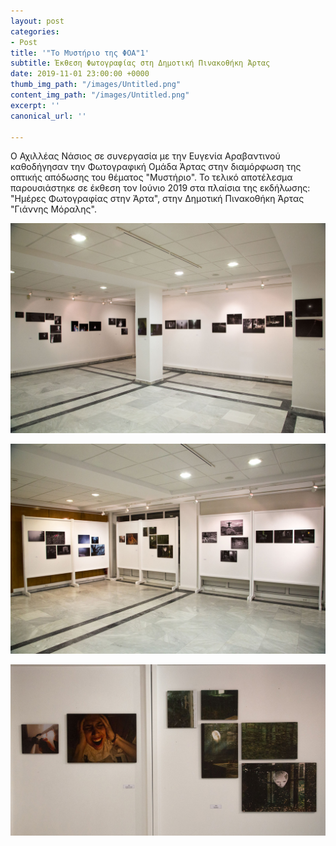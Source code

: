 ```yaml
---
layout: post
categories:
- Post
title: '"Το Μυστήριο της ΦΟΑ"1'
subtitle: Έκθεση Φωτογραφίας στη Δημοτική Πινακοθήκη Άρτας
date: 2019-11-01 23:00:00 +0000
thumb_img_path: "/images/Untitled.png"
content_img_path: "/images/Untitled.png"
excerpt: ''
canonical_url: ''

---
```

Ο Αχιλλέας Νάσιος σε συνεργασία με την Ευγενία Αραβαντινού καθοδήγησαν την Φωτογραφική Ομάδα Άρτας στην διαμόρφωση της οπτικής απόδωσης του θέματος "Μυστήριο". Το τελικό αποτέλεσμα παρουσιάστηκε σε έκθεση τον Ιούνιο 2019 στα πλαίσια της εκδήλωσης: "Ημέρες Φωτογραφίας στην Άρτα", στην Δημοτική Πινακοθήκη Άρτας "Γιάννης Μόραλης".

![](/images/_MG_8141.jpg)

![](/images/_MG_8139.jpg)

![](/images/_MG_8126.jpg)